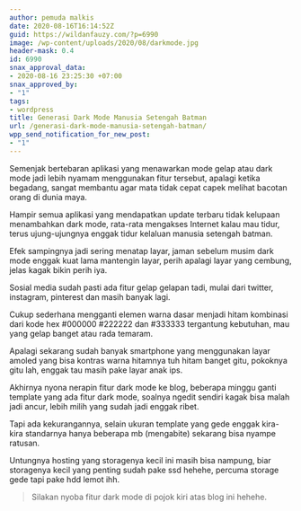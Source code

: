```yaml
---
author: pemuda malkis
date: 2020-08-16T16:14:52Z
guid: https://wildanfauzy.com/?p=6990
image: /wp-content/uploads/2020/08/darkmode.jpg
header-mask: 0.4
id: 6990
snax_approval_data:
- 2020-08-16 23:25:30 +07:00
snax_approved_by:
- "1"
tags:
- wordpress
title: Generasi Dark Mode Manusia Setengah Batman
url: /generasi-dark-mode-manusia-setengah-batman/
wpp_send_notification_for_new_post:
- "1"
---
```


Semenjak bertebaran aplikasi yang menawarkan mode gelap atau dark mode jadi lebih nyamam menggunakan fitur tersebut, apalagi ketika begadang, sangat membantu agar mata tidak cepat capek melihat bacotan orang di dunia maya.

Hampir semua aplikasi yang mendapatkan update terbaru tidak kelupaan menambahkan dark mode, rata-rata mengakses Internet kalau mau tidur, terus ujung-ujungnya enggak tidur kelaluan manusia setengah batman.

Efek sampingnya jadi sering menatap layar, jaman sebelum musim dark mode enggak kuat lama mantengin layar, perih apalagi layar yang cembung, jelas kagak bikin perih iya.

Sosial media sudah pasti ada fitur gelap gelapan tadi, mulai dari twitter, instagram, pinterest dan masih banyak lagi.

Cukup sederhana mengganti elemen warna dasar menjadi hitam kombinasi dari kode hex #000000 #222222 dan #333333 tergantung kebutuhan, mau yang gelap banget atau rada temaram.

Apalagi sekarang sudah banyak smartphone yang menggunakan layar amoled yang bisa kontras warna hitamnya tuh hitam banget gitu, pokoknya gitu lah, enggak tau masih pake layar anak ips.

Akhirnya nyona nerapin fitur dark mode ke blog, beberapa minggu ganti template yang ada fitur dark mode, soalnya ngedit sendiri kagak bisa malah jadi ancur, lebih milih yang sudah jadi enggak ribet.

Tapi ada kekurangannya, selain ukuran template yang gede enggak kira-kira standarnya hanya beberapa mb (mengabite) sekarang bisa nyampe ratusan.

Untungnya hosting yang storagenya kecil ini masih bisa nampung, biar storagenya kecil yang penting sudah pake ssd hehehe, percuma storage gede tapi pake hdd lemot ihh.

<blockquote class="wp-block-quote">
  <p>
    Silakan nyoba fitur dark mode di pojok kiri atas blog ini hehehe.<span style="font-size: inherit;"></span>
  </p>
</blockquote>